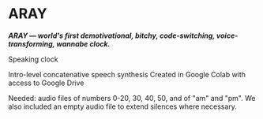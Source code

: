 # ARAY
***ARAY — world's first demotivational, bitchy, code-switching, voice-transforming, wannabe clock.***

Speaking clock

Intro-level concatenative speech synthesis
Created in Google Colab with access to Google Drive

Needed: audio files of numbers 0-20, 30, 40, 50, and of "am" and "pm". We also included an empty audio file to extend silences where necessary.
